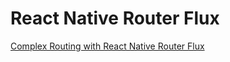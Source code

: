 # React Native Router Flux
<!--- 1 Articles-->
[Complex Routing with React Native Router Flux](https://medium.com/@chad.nehemiah94/complex-routing-with-react-native-router-flux-1ea3b01cc1c0)
